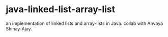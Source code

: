 # java-linked-list-array-list
an implementation of linked lists and array-lists in Java. collab with Anvaya Shinay-Ajay.
